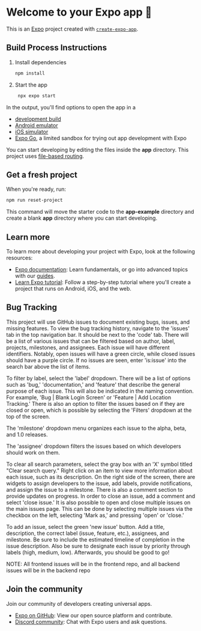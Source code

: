 # Welcome to your Expo app 👋

This is an [Expo](https://expo.dev) project created with [`create-expo-app`](https://www.npmjs.com/package/create-expo-app).

## Build Process Instructions

1. Install dependencies

   ```bash
   npm install
   ```

2. Start the app

   ```bash
    npx expo start
   ```

In the output, you'll find options to open the app in a

- [development build](https://docs.expo.dev/develop/development-builds/introduction/)
- [Android emulator](https://docs.expo.dev/workflow/android-studio-emulator/)
- [iOS simulator](https://docs.expo.dev/workflow/ios-simulator/)
- [Expo Go](https://expo.dev/go), a limited sandbox for trying out app development with Expo

You can start developing by editing the files inside the **app** directory. This project uses [file-based routing](https://docs.expo.dev/router/introduction).

## Get a fresh project

When you're ready, run:

```bash
npm run reset-project
```

This command will move the starter code to the **app-example** directory and create a blank **app** directory where you can start developing.

## Learn more

To learn more about developing your project with Expo, look at the following resources:

- [Expo documentation](https://docs.expo.dev/): Learn fundamentals, or go into advanced topics with our [guides](https://docs.expo.dev/guides).
- [Learn Expo tutorial](https://docs.expo.dev/tutorial/introduction/): Follow a step-by-step tutorial where you'll create a project that runs on Android, iOS, and the web.

## Bug Tracking

This project will use GitHub issues to document existing bugs, issues, and missing features. To view the bug tracking history, navigate to the 'issues' tab in the top navigation bar. It should be next to the 'code' tab. There will be a list of various issues that can be filtered based on author, label, projects, milestones, and assignees. Each issue will have different identifiers. Notably, open issues will have a green circle, while closed issues should have a purple circle. If no issues are seen, enter 'is:issue' into the search bar above the list of items.

To filter by label, select the 'label' dropdown. There will be a list of options such as 'bug,' 'documentation,' and 'feature' that describe the general purpose of each issue. This will also be indicated in the naming convention. For example, 'Bug | Blank Login Screen' or 'Feature | Add Location Tracking.' There is also an option to filter the issues based on if they are closed or open, which is possible by selecting the 'Filters' dropdown at the top of the screen. 

The 'milestone' dropdown menu organizes each issue to the alpha, beta, and 1.0 releases. 

The 'assignee' dropdown filters the issues based on which developers should work on them.

To clear all search parameters, select the gray box with an 'X' symbol titled "Clear search query." Right click on an item to view more information about each issue, such as its description. On the right side of the screen, there are widgets to assign developers to the issue, add labels, provide notifications, and assign the issue to a milestone. There is also a comment section to provide updates on progress.
In order to close an issue, add a comment and select 'close issue.' It is also possible to open and close multiple issues on the main issues page. This can be done by selecting multiple issues via the checkbox on the left, selecting 'Mark as,' and pressing 'open' or 'close.'

To add an issue, select the green 'new issue' button. Add a title, description, the correct label (issue, feature, etc.), assignees, and milestone. Be sure to include the estimated timeline of completion in the issue description. Also be sure to designate each issue by priority through labels (high, medium, low). Afterwards, you should be good to go!

NOTE: All frontend issues will be in the frontend repo, and all backend issues will be in the backend repo


## Join the community

Join our community of developers creating universal apps.

- [Expo on GitHub](https://github.com/expo/expo): View our open source platform and contribute.
- [Discord community](https://chat.expo.dev): Chat with Expo users and ask questions.
